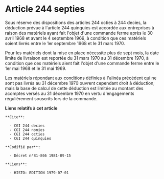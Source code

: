# Article 244 septies

Sous réserve des dispositions des articles 244 octies à 244 decies, la déduction prévue à l'article 244 quinquies est
accordée aux entreprises à raison des matériels ayant fait l'objet d'une commande ferme après le 30 avril 1968 et avant le 4
septembre 1969, à condition que ces matériels soient livrés entre le 1er septembre 1968 et le 31 mars 1970.

Pour les matériels dont la mise en place nécessite plus de sept mois, la date limite de livraison est reportée du 31 mars
1970 au 31 décembre 1970, à condition que ces matériels aient fait l'objet d'une commande ferme entre le 1er mai 1968 et le
31 mai 1969.

Les matériels répondant aux conditions définies à l'alinéa précédent qui ne sont pas livrés au 31 décembre 1970 ouvrent
cependant droit à déduction; mais la base de calcul de cette déduction est limitée au montant des acomptes versés au 31
décembre 1970 en vertu d'engagements régulièrement souscrits lors de la commande.

**Liens relatifs à cet article**

	**Cite**:

	  - CGI 244 decies
	  - CGI 244 nonies
	  - CGI 244 octies
	  - CGI 244 quinquies

	**Codifié par**:

	  - Décret n°81-866 1981-09-15

	**Liens**:

	  - HISTO: EDITION 1979-07-01
